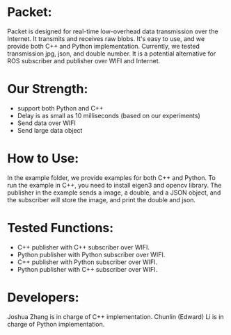 # Packet:
Packet is designed for real-time low-overhead data transmission over the Internet. It transmits and receives raw blobs. It's easy to use, and we provide both C++ and Python implementation. Currently, we tested transmission jpg, json, and double number. It is a potential alternative for ROS subscriber and publisher over WIFI and Internet.

# Our Strength:
- support both Python and C++
- Delay is as small as 10 milliseconds (based on our experiments)
- Send data over WIFI
- Send large data object

# How to Use:
In the example folder, we provide examples for both C++ and Python. To run the example in C++, you need to install eigen3 and opencv library. The publisher in the example sends a image, a double, and a JSON object, and the subscriber will store the image, and print the double and json.

# Tested Functions:
- C++ publisher with C++ subscriber over WIFI.
- Python publisher with Python subscriber over WIFI.
- C++ publisher with Python subscriber over WIFI.
- Python publisher with C++ subscriber over WIFI.

# Developers:
Joshua Zhang is in charge of C++ implementation.
Chunlin (Edward) Li is in charge of Python implementation.
